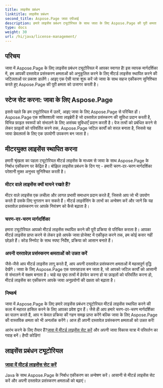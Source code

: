 ```yaml
---
title: लाइसेंस प्रबंधन
linktitle: लाइसेंस प्रबंधन
second_title: Aspose.Page जावा एपीआई
description: हमारे लाइसेंस प्रबंधन ट्यूटोरियल के साथ जावा के लिए Aspose.Page की पूरी क्षमता को अनलॉक करें। दस्तावेज़ प्रसंस्करण क्षमताओं को बढ़ावा देने के लिए निर्बाध रूप से मीटर्ड लाइसेंस स्थापित करें।
type: docs
weight: 30
url: /hi/java/license-management/
---
```

## परिचय

जावा में Aspose.Page के लिए लाइसेंस प्रबंधन ट्यूटोरियल में आपका स्वागत है! इस व्यापक मार्गदर्शिका में, हम आपकी दस्तावेज़ प्रसंस्करण क्षमताओं को अनुकूलित करने के लिए मीटर्ड लाइसेंस स्थापित करने की जटिलताओं पर प्रकाश डालेंगे। आइए एक ऐसी यात्रा शुरू करें जो जावा के साथ सहज एकीकरण सुनिश्चित करते हुए Aspose.Page की पूरी क्षमता को उजागर करती है।

## स्टेज सेट करना: जावा के लिए Aspose.Page

इससे पहले कि हम ट्यूटोरियल में उतरें, आइए जावा के लिए Aspose.Page से परिचित हों। Aspose.Page एक शक्तिशाली जावा लाइब्रेरी है जो दस्तावेज़ प्रसंस्करण की सुविधा प्रदान करती है, विभिन्न फ़ाइल स्वरूपों को संभालने के लिए असंख्य सुविधाएँ प्रदान करती है। पेज तत्वों को प्रबंधित करने से लेकर फ़ाइलों को परिवर्तित करने तक, Aspose.Page जटिल कार्यों को सरल बनाता है, जिससे यह जावा डेवलपर्स के लिए एक उपयोगी उपकरण बन जाता है।

## मीटरयुक्त लाइसेंस स्थापित करना

हमारी श्रृंखला का पहला ट्यूटोरियल मीटर्ड लाइसेंस के माध्यम से जावा के साथ Aspose.Page के निर्बाध एकीकरण पर केंद्रित है। बोझिल लाइसेंस प्रबंधन के दिन गए - हमारी चरण-दर-चरण मार्गदर्शिका परेशानी मुक्त अनुभव सुनिश्चित करती है।

### मीटर वाले लाइसेंस क्यों मायने रखते हैं?

मीटर वाले लाइसेंस एक लचीला और लागत प्रभावी समाधान प्रदान करते हैं, जिससे आप जो भी उपयोग करते हैं उसके लिए भुगतान कर सकते हैं। मीटर्ड लाइसेंसिंग के लाभों का अन्वेषण करें और जानें कि यह दस्तावेज़ प्रसंस्करण पर आपके नियंत्रण को कैसे बढ़ाता है।

### चरण-दर-चरण मार्गदर्शिका

हमारा ट्यूटोरियल आपको मीटर्ड लाइसेंस स्थापित करने की पूरी प्रक्रिया से परिचित कराता है। आपका मीटर्ड लाइसेंस प्राप्त करने से लेकर इसे आपके जावा प्रोजेक्ट में एकीकृत करने तक, हम कोई कसर नहीं छोड़ते हैं। कोड स्निपेट के साथ स्पष्ट निर्देश, प्रक्रिया को आसान बनाते हैं।

### अपनी दस्तावेज़ प्रसंस्करण क्षमताओं को उन्नत करें

जैसे-जैसे आप मीटर्ड लाइसेंस लागू करते हैं, आप अपनी दस्तावेज़ प्रसंस्करण क्षमताओं में महत्वपूर्ण वृद्धि देखेंगे। जावा के लिए Aspose.Page एक पावरहाउस बन जाता है, जो आपको जटिल कार्यों को आसानी से संभालने में सक्षम बनाता है। चाहे वह पृष्ठ तत्वों में हेरफेर करना हो या फ़ाइलों को परिवर्तित करना हो, मीटर्ड लाइसेंस का एकीकरण आपके जावा अनुप्रयोगों की दक्षता को बढ़ाता है।

### निष्कर्ष

जावा में Aspose.Page के लिए हमारे लाइसेंस प्रबंधन ट्यूटोरियल मीटर्ड लाइसेंस स्थापित करने की कला में महारत हासिल करने के लिए आपका प्रवेश द्वार हैं। जैसे ही आप हमारे चरण-दर-चरण मार्गदर्शिका का पालन करते हैं, आप न केवल प्रक्रिया की गहन समझ प्राप्त करेंगे बल्कि जावा के लिए Aspose.Page की वास्तविक क्षमता को भी अनलॉक करेंगे। आज ही अपनी दस्तावेज़ प्रसंस्करण क्षमताओं को उन्नत करें!

 आरंभ करने के लिए तैयार हैं?[जावा में मीटर्ड लाइसेंस सेट करें](./set-metered-license/) और अपनी जावा विकास यात्रा में परिवर्तन का गवाह बनें। हैप्पी कोडिंग!
## लाइसेंस प्रबंधन ट्यूटोरियल
### [जावा में मीटर्ड लाइसेंस सेट करें](./set-metered-license/)
Java के साथ Aspose.Page के निर्बाध एकीकरण का अन्वेषण करें। आसानी से मीटर्ड लाइसेंस सेट करें और अपनी दस्तावेज़ प्रसंस्करण क्षमताओं को बढ़ाएं।